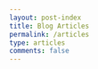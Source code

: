 ```yaml
---
layout: post-index
title: Blog Articles
permalink: /articles
type: articles
comments: false
---
```

